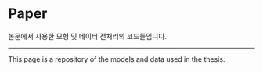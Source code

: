 # Paper

논문에서 사용한 모형 및 데이터 전처리의 코드들입니다.

------------------------------------------------------------------------------------------------------------------------------

This page is a repository of the models and data used in the thesis.


